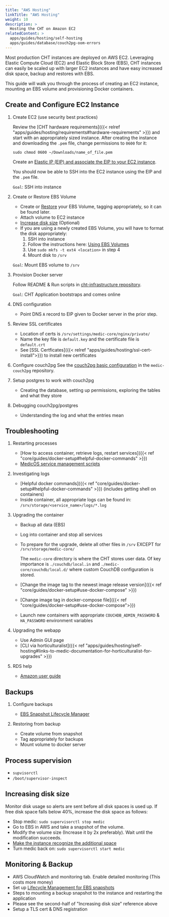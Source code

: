 ```yaml
---
title: "AWS Hosting"
linkTitle: "AWS Hosting"
weight: 10
description: >
  Hosting the CHT on Amazon EC2
relatedContent: >
  apps/guides/hosting/self-hosting
  apps/guides/database/couch2pg-oom-errors
---
```



Most production CHT instances are deployed on AWS EC2.  Leveraging Elastic Compute Cloud (EC2) and Elastic Block Store (EBS), CHT instances can easily be scaled up with larger EC2 instances and have easy increased disk space, backup and restores with EBS.

This guide will walk you through the process of creating an EC2 instance, mounting an EBS volume and provisioning Docker containers.

## Create and Configure EC2 Instance 

1. Create EC2 (use security best practices)

    Review the [CHT hardware requirements]({{< relref "apps/guides/hosting/requirements#hardware-requirements" >}}) and start with an appropriately sized instance. After creating the instance and downloading the `.pem` file, change permissions to `0600` for it:
    
    ```
    sudo chmod 0600 ~/Downloads/name_of_file.pem
    ```
    
    Create  an [Elastic IP (EIP) and associate the EIP to your EC2 instance](https://docs.aws.amazon.com/AWSEC2/latest/UserGuide/elastic-ip-addresses-eip.html).
    
    You should now be able to SSH into the EC2 instance using the EIP and the `.pem` file.
    
    `Goal`: SSH into instance


1. Create or Restore EBS Volume

    - Create or [Restore](https://docs.aws.amazon.com/AWSEC2/latest/WindowsGuide/ebs-restoring-volume.html) your EBS Volume, tagging appropriately, so it can be found later. 
    - Attach volume to EC2 instance
    - [Increase disk size](https://docs.aws.amazon.com/AWSEC2/latest/UserGuide/recognize-expanded-volume-linux.html) (Optional)    
    - If you are using a newly created EBS Volume, you will have to format the disk appropriately:
        1) SSH into instance
        2) Follow the instructions here: [Using EBS Volumes](https://docs.aws.amazon.com/AWSEC2/latest/UserGuide/ebs-using-volumes.html)
        3) Use `sudo mkfs -t ext4 <location>` in step 4
        4) Mount disk to `/srv`
    
    `Goal`: Mount EBS volume to `/srv`

1. Provision Docker server

    Follow README & Run scripts in [cht-infrastructure repository](https://github.com/medic/cht-infrastructure/tree/master/self-hosting/prepare-system).
    
    `Goal`: CHT Application bootstraps and comes online

1. DNS configuration
    - Point DNS `A` record to EIP given to Docker server in the prior step.

1. Review SSL certificates
    - Location of certs is `/srv/settings/medic-core/nginx/private/`
    - Name the key file is `default.key` and the certificate file is `default.crt`
    - See [SSL Certficates]({{< relref "apps/guides/hosting/ssl-cert-install">}}) to install new certificates

1. Configure couch2pg
    See the [couch2pg basic configuration](https://github.com/medic/medic-couch2pg/blob/master/README.md) in the `medic-couch2pg` repository.

1. Setup postgres to work with couch2pg
    - Creating the database, setting up permissions, exploring the tables and what they store

1. Debugging couch2pg/postgres
    - Understanding the log and what the entries mean

## Troubleshooting

1. Restarting processes
    - [How to access container, retrieve logs, restart services]({{< ref "core/guides/docker-setup#helpful-docker-commands" >}})
    - [MedicOS service management scripts](https://github.com/medic/medic-os#user-content-service-management-scripts)

1. Investigating logs
    - [Helpful docker commands]({{< ref "core/guides/docker-setup#helpful-docker-commands" >}}) (includes getting shell on containers)
    - Inside container, all appropriate logs can be found in: `/srv/storage/<service_name>/logs/*.log`

1. Upgrading the container
    - Backup all data (EBS) 
    - Log into container and stop all services
    - To prepare for the upgrade, delete all other files in `/srv` EXCEPT for `/srv/storage/medic-core/`
      
      The `medic-core` directory is where the CHT stores user data. Of key importance is `./couchdb/local.in` and `./medic-core/couchdb/local.d/` where custom CouchDB configuration is stored.
    - [Change the image tag to the newest image release version]({{< ref "core/guides/docker-setup#use-docker-compose" >}})
    - [Change image tag in docker-compose file]({{< ref "core/guides/docker-setup#use-docker-compose">}})
    - Launch new containers with appropriate `COUCHDB_ADMIN_PASSWORD` & `HA_PASSWORD` environment variables

1. Upgrading the webapp
    - Use Admin GUI page
    - [CLI via horticulturalist]({{< ref "apps/guides/hosting/self-hosting#links-to-medic-documentation-for-horticulturalist-for-upgrades" >}})

1. RDS help

    - [Amazon user guide](https://docs.aws.amazon.com/AmazonRDS/latest/UserGuide/Welcome.html)

## Backups 

1. Configure backups
    - [EBS Snapshot Lifecycle Manager](https://docs.aws.amazon.com/AWSEC2/latest/UserGuide/snapshot-lifecycle.html)

1. Restoring from backup
    - Create volume from snapshot
    - Tag appropriately for backups
    - Mount volume to docker server

## Process supervision
- `supvisorctl`
- `/boot/supervisor-inspect`

## Increasing disk size

Monitor disk usage so alerts are sent before all disk spaces is used up.  If free disk space falls below 40%, increase the disk space as follows:

* Stop medic: `sudo supervisorctl stop medic`
* Go to EBS in AWS and take a snapshot of the volume.
* Modify the volume size (Increase it by 2x preferably). Wait until the modification succeeds.
* [Make the instance recognize the additional space](https://docs.aws.amazon.com/AWSEC2/latest/UserGuide/recognize-expanded-volume-linux.html)
* Turn medic back on: `sudo supervisorctl start medic`

## Monitoring & Backup
* AWS CloudWatch and monitoring tab. Enable detailed monitoring (This costs more money)
* Set up [Lifecycle Management for EBS snapshots](https://docs.aws.amazon.com/AWSEC2/latest/UserGuide/snapshot-lifecycle.html#snapshot-lifecycle-console)
* Steps to mounting a backup snapshot to the instance and restarting the application
* Please see the second-half of "Increasing disk size" reference above
* Setup a TLS cert & DNS registration
